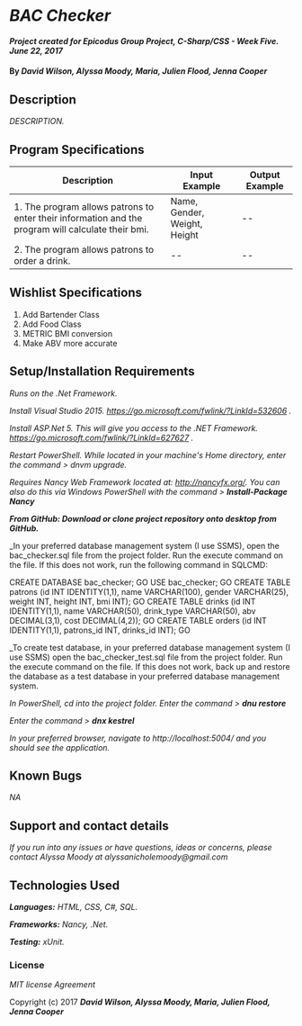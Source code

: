 # _BAC Checker_

#### _Project created for Epicodus Group Project, C-Sharp/CSS - Week Five. June 22, 2017_

#### By _**David Wilson, Alyssa Moody, Maria, Julien Flood, Jenna Cooper**_

## Description

_DESCRIPTION._

## Program Specifications

| Description  | Input Example | Output Example |
| ------------- | ------------- | ------------- |
| 1. The program allows patrons to enter their information and the program will calculate their bmi.  | Name, Gender, Weight, Height | --  |
| 2. The program allows patrons to order a drink.  | --   | --  |

## Wishlist Specifications

1. Add Bartender Class
2.  Add Food Class
3.  METRIC BMI conversion
4. Make ABV more accurate



## Setup/Installation Requirements

_Runs on the .Net Framework._

_Install Visual Studio 2015. https://go.microsoft.com/fwlink/?LinkId=532606 ._

_Install ASP.Net 5. This will give you access to the .NET Framework. https://go.microsoft.com/fwlink/?LinkId=627627 ._

_Restart PowerShell. While located in your machine's Home directory, enter the command > dnvm upgrade._

_Requires Nancy Web Framework located at: http://nancyfx.org/. You can also do this via Windows PowerShell with the command > **Install-Package Nancy**_

_**From GitHub: Download or clone project repository onto desktop from GitHub.**_

_In your preferred database management system (I use SSMS), open the bac_checker.sql file from the project folder. Run the execute command on the file. If this does not work, run the following command in SQLCMD:

CREATE DATABASE bac_checker; GO USE bac_checker; GO CREATE TABLE patrons (id INT IDENTITY(1,1), name VARCHAR(100), gender VARCHAR(25), weight INT, height INT, bmi INT); GO CREATE TABLE drinks (id INT IDENTITY(1,1), name VARCHAR(50), drink_type VARCHAR(50), abv DECIMAL(3,1), cost DECIMAL(4,2)); GO CREATE TABLE orders (id INT IDENTITY(1,1), patrons_id INT, drinks_id INT); GO

_To create test database, in your preferred database management system (I use SSMS) open the bac_checker_test.sql file from the project folder. Run the execute command on the file. If this does not work, back up and restore the database as a test database in your preferred database management system.

_In PowerShell, cd into the project folder. Enter the command > **dnu restore**_

_Enter the command > **dnx kestrel**_

_In your preferred browser, navigate to http://localhost:5004/ and you should see the application._

## Known Bugs

_NA_

## Support and contact details

_If you run into any issues or have questions, ideas or concerns, please contact Alyssa Moody at alyssanicholemoody@gmail.com_

## Technologies Used

_**Languages:** HTML, CSS, C#, SQL._

_**Frameworks:** Nancy, .Net._

_**Testing:** xUnit._

### License

*MIT license Agreement*

Copyright (c) 2017 **_David Wilson, Alyssa Moody, Maria, Julien Flood, Jenna Cooper_**
